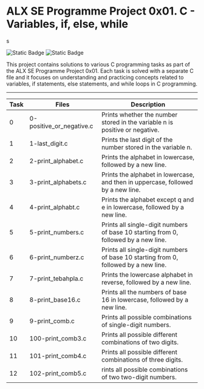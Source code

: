 <h1>ALX SE Programme Project 0x01. C - Variables, if, else, while</h1>s

![Static Badge](https://img.shields.io/badge/C-00599C?&logo=c&logoColor=white) ![Static Badge](https://img.shields.io/badge/AbdullahHR10-%230359AE?logo=Github&logoColor=%23000000)

This project contains solutions to various C programming tasks as part of the ALX SE Programme Project 0x01. Each task is solved with a separate C file and it
focuses on understanding and practicing concepts related to variables, if statements, else statements, and while loops in C programming.

---
| Task | Files | Description |
| ----- | ----- | ------ |
| 0 | 0-positive_or_negative.c | Prints whether the number stored in the variable n is positive or negative. |
| 1 | 1-last_digit.c | Prints the last digit of the number stored in the variable n. |
| 2 | 2-print_alphabet.c | Prints the alphabet in lowercase, followed by a new line. |
| 3 | 3-print_alphabets.c | Prints the alphabet in lowercase, and then in uppercase, followed by a new line. |
| 4 | 4-print_alphabt.c | Prints the alphabet except q and e in lowercase, followed by a new line. |
| 5 | 5-print_numbers.c | Prints all single-digit numbers of base 10 starting from 0, followed by a new line. |
| 6 | 6-print_numberz.c | Prints all single-digit numbers of base 10 starting from 0, followed by a new line. |
| 7 | 7-print_tebahpla.c | Prints the lowercase alphabet in reverse, followed by a new line. |
| 8 | 8-print_base16.c | Prints all the numbers of base 16 in lowercase, followed by a new line. |
| 9 | 9-print_comb.c | Prints all possible combinations of single-digit numbers. |
| 10 | 100-print_comb3.c | Prints all possible different combinations of two digits. |
| 11 | 101-print_comb4.c | Prints all possible different combinations of three digits. |
| 12 | 102-print_comb5.c | rints all possible combinations of two two-digit numbers. |
